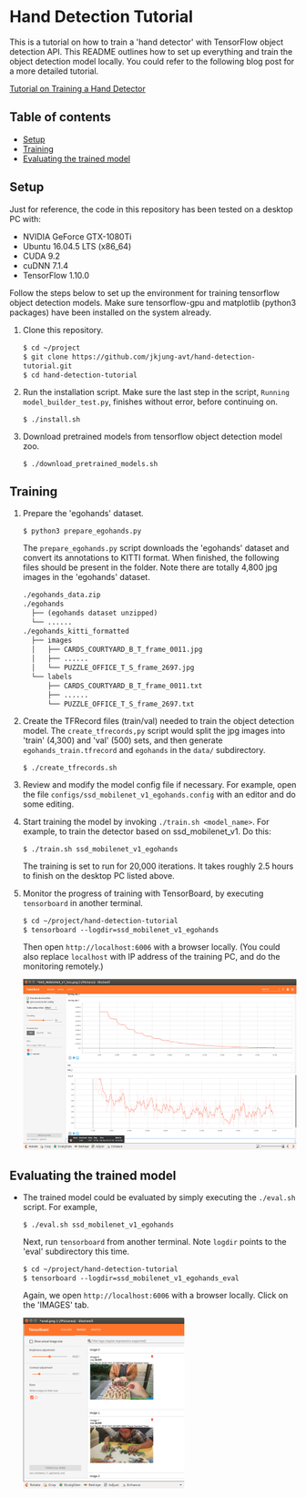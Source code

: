 Hand Detection Tutorial
=======================

This is a tutorial on how to train a 'hand detector' with TensorFlow object detection API.  This README outlines how to set up everything and train the object detection model locally.  You could refer to the following blog post for a more detailed tutorial.

[Tutorial on Training a Hand Detector](https://jkjung-avt.github.io/hand-detection-tutorial/)

Table of contents
-----------------

* [Setup](#setup)
* [Training](#training)
* [Evaluating the trained model](#evluating)


<a name="setup"></a>
Setup
-----

Just for reference, the code in this repository has been tested on a desktop PC with:

* NVIDIA GeForce GTX-1080Ti
* Ubuntu 16.04.5 LTS (x86_64)
* CUDA 9.2
* cuDNN 7.1.4
* TensorFlow 1.10.0

Follow the steps below to set up the environment for training tensorflow object detection models.  Make sure tensorflow-gpu and matplotlib (python3 packages) have been installed on the system already.

1. Clone this repository.

   ```shell
   $ cd ~/project
   $ git clone https://github.com/jkjung-avt/hand-detection-tutorial.git
   $ cd hand-detection-tutorial
   ```

2. Run the installation script.  Make sure the last step in the script, `Running model_builder_test.py`, finishes without error, before continuing on.

   ```shell
   $ ./install.sh
   ```

3. Download pretrained models from tensorflow object detection model zoo.

   ```shell
   $ ./download_pretrained_models.sh
   ```

<a name="training"></a>
Training
--------

1. Prepare the 'egohands' dataset.

   ```shell
   $ python3 prepare_egohands.py
   ```

   The `prepare_egohands.py` script downloads the 'egohands' dataset and convert its annotations to KITTI format.  When finished, the following files should be present in the folder.  Note there are totally 4,800 jpg images in the 'egohands' dataset.

   ```
   ./egohands_data.zip
   ./egohands
     ├── (egohands dataset unzipped)
     └── ......
   ./egohands_kitti_formatted
     ├── images
     │   ├── CARDS_COURTYARD_B_T_frame_0011.jpg
     │   ├── ......
     │   └── PUZZLE_OFFICE_T_S_frame_2697.jpg
     └── labels
         ├── CARDS_COURTYARD_B_T_frame_0011.txt
         ├── ......
         └── PUZZLE_OFFICE_T_S_frame_2697.txt
   ```

2. Create the TFRecord files (train/val) needed to train the object detection model.  The `create_tfrecords,py` script would split the jpg images into 'train' (4,300) and 'val' (500) sets, and then generate `egohands_train.tfrecord` and `egohands` in the `data/` subdirectory.

   ```shell
   $ ./create_tfrecords.sh
   ```

3. Review and modify the model config file if necessary.  For example, open the file `configs/ssd_mobilenet_v1_egohands.config` with an editor and do some editing.

4. Start training the model by invoking `./train.sh <model_name>`.  For example, to train the detector based on ssd_mobilenet_v1.  Do this:

   ```shell
   $ ./train.sh ssd_mobilenet_v1_egohands
   ```

   The training is set to run for 20,000 iterations.  It takes roughly 2.5 hours to finish on the desktop PC listed above.

5. Monitor the progress of training with TensorBoard, by executing `tensorboard` in another terminal.

   ```shell
   $ cd ~/project/hand-detection-tutorial
   $ tensorboard --logdir=ssd_mobilenet_v1_egohands
   ```

   Then open `http://localhost:6006` with a browser locally.  (You could also replace `localhost` with IP address of the training PC, and do the monitoring remotely.)

   <p>
   <img src="doc/loss_curve_1.png" alt="TensorBoard showing learning rate and loss curve of ssd_mobilenet_v1_egohands" height="300px"/>
   </p> 


<a name="evaluating"></a>
Evaluating the trained model
----------------------------

* The trained model could be evaluated by simply executing the `./eval.sh` script.  For example,

  ```shell
  $ ./eval.sh ssd_mobilenet_v1_egohands
  ```

  Next, run `tensorboard` from another terminal.  Note `logdir` points to the 'eval' subdirectory this time.

  ```shell
  $ cd ~/project/hand-detection-tutorial
  $ tensorboard --logdir=ssd_mobilenet_v1_egohands_eval
  ```

  Again, we open `http://localhost:6006` with a browser locally.  Click on the 'IMAGES' tab.

  <p>
  <img src="doc/eval.png" alt="TensorBoard showing evaluation result of ssd_mobilenet_v1_egohands" height="300px"/>
  </p> 

